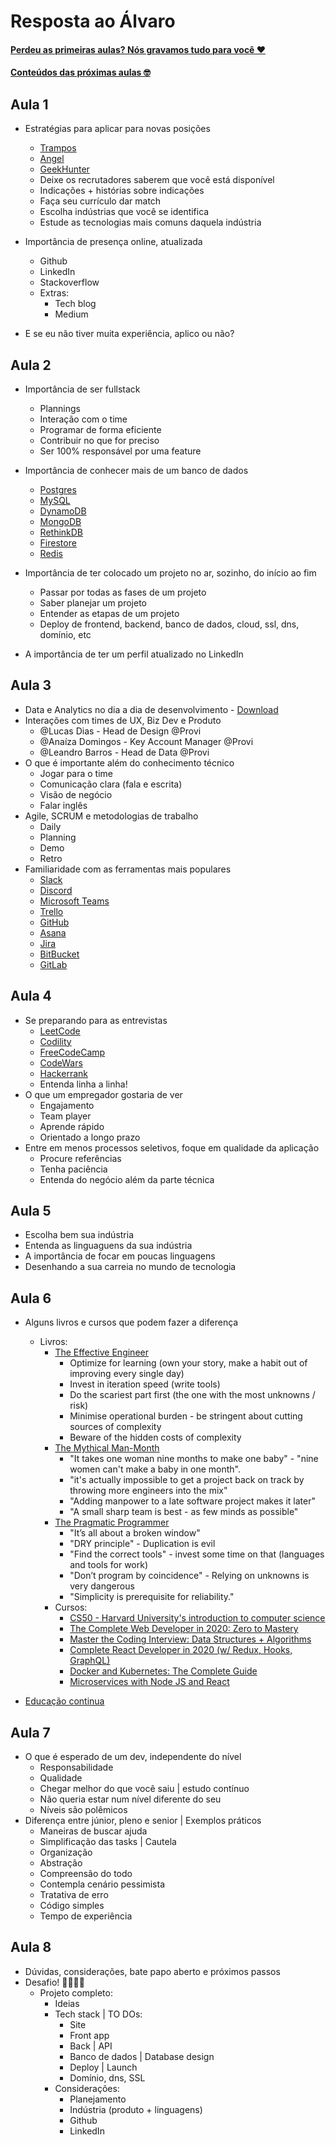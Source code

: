 # Resposta ao Álvaro

#### [Perdeu as primeiras aulas? Nós gravamos tudo para você ❤️](https://www.youtube.com/playlist?list=PLE-tCpjugFWrwZ-heBh-NHVGim_2a_u1U)

#### [Conteúdos das próximas aulas 🤓](https://firebasestorage.googleapis.com/v0/b/provi-public/o/Resposta%20pro%20A%CC%81lvaro.pdf?alt=media&token=170ca7bb-96c7-4c24-b032-6ee1c74f9586)

## Aula 1

- Estratégias para aplicar para novas posições

  - [Trampos](https://trampos.co/)
  - [Angel](https://angel.co/)
  - [GeekHunter](https://www.geekhunter.com.br/)
  - Deixe os recrutadores saberem que você está disponível
  - Indicações + histórias sobre indicações
  - Faça seu currículo dar match
  - Escolha indústrias que você se identifica
  - Estude as tecnologias mais comuns daquela indústria

- Importância de presença online, atualizada
  - Github
  - LinkedIn
  - Stackoverflow
  - Extras:
    - Tech blog
    - Medium
- E se eu não tiver muita experiência, aplico ou não?

## Aula 2

- Importância de ser fullstack

  - Plannings
  - Interação com o time
  - Programar de forma eficiente
  - Contribuir no que for preciso
  - Ser 100% responsável por uma feature

- Importância de conhecer mais de um banco de dados

  - [Postgres](https://www.postgresql.org/)
  - [MySQL](https://www.mysql.com/)
  - [DynamoDB](https://aws.amazon.com/dynamodb/)
  - [MongoDB](https://www.mongodb.com/cloud)
  - [RethinkDB](https://rethinkdb.com/)
  - [Firestore](https://firebase.google.com/docs/firestore)
  - [Redis](https://redis.io/)

- Importância de ter colocado um projeto no ar, sozinho, do início ao fim

  - Passar por todas as fases de um projeto
  - Saber planejar um projeto
  - Entender as etapas de um projeto
  - Deploy de frontend, backend, banco de dados, cloud, ssl, dns, domínio, etc

- A importância de ter um perfil atualizado no LinkedIn

## Aula 3

- Data e Analytics no dia a dia de desenvolvimento - [Download](https://firebasestorage.googleapis.com/v0/b/provi-public/o/Analytics%20e%20Desenvolvimento.pdf?alt=media)
- Interações com times de UX, Biz Dev e Produto
  - @Lucas Dias - Head de Design @Provi
  - @Anaíza Domingos - Key Account Manager @Provi
  - @Leandro Barros - Head de Data @Provi
- O que é importante além do conhecimento técnico
  - Jogar para o time
  - Comunicação clara (fala e escrita)
  - Visão de negócio
  - Falar inglês
- Agile, SCRUM e metodologias de trabalho
  - Daily
  - Planning
  - Demo
  - Retro
- Familiaridade com as ferramentas mais populares
  - [Slack](https://slack.com/intl/en-br/)
  - [Discord](https://discordapp.com/)
  - [Microsoft Teams](https://teamsdemo.office.com/)
  - [Trello](https://trello.com/)
  - [GitHub](https://github.com/)
  - [Asana](https://asana.com/)
  - [Jira](https://www.atlassian.com/software/jira)
  - [BitBucket](https://bitbucket.org/)
  - [GitLab](https://about.gitlab.com/)

## Aula 4

- Se preparando para as entrevistas
  - [LeetCode](https://leetcode.com/)
  - [Codility](https://www.codility.com/)
  - [FreeCodeCamp](https://www.freecodecamp.org/learn)
  - [CodeWars](https://www.codewars.com/)
  - [Hackerrank](https://www.hackerrank.com/)
  - Entenda linha a linha!
- O que um empregador gostaria de ver
  - Engajamento
  - Team player
  - Aprende rápido
  - Orientado a longo prazo
- Entre em menos processos seletivos, foque em qualidade da aplicação
  - Procure referências
  - Tenha paciência
  - Entenda do negócio além da parte técnica

## Aula 5

- Escolha bem sua indústria
- Entenda as linguaguens da sua indústria
- A importância de focar em poucas linguagens
- Desenhando a sua carreia no mundo de tecnologia

## Aula 6

- Alguns livros e cursos que podem fazer a diferença

  - Livros:
    - [The Effective Engineer](https://www.amazon.com.br/Effective-Engineer-Engineering-Disproportionate-Meaningful/dp/0996128107?tag=lomadee0850009731-20&ascsubtag=226536112767z176z1590855652543&lmdsid=525436112767-176-1590855652543)
      - Optimize for learning (own your story, make a habit out of improving every single day)
      - Invest in iteration speed (write tools)
      - Do the scariest part first (the one with the most unknowns / risk)
      - Minimise operational burden - be stringent about cutting sources of complexity
      - Beware of the hidden costs of complexity
    - [The Mythical Man-Month](https://www.amazon.com.br/Mythical-Man-Month-Software-Engineering-Anniversary/dp/0201835959?tag=lomadee0850009731-20&ascsubtag=226536112767z176z1590855698885&lmdsid=988836112767-176-1590855698885)
      - "It takes one woman nine months to make one baby" - "nine women can't make a baby in one month".
      - "it's actually impossible to get a project back on track by throwing more engineers into the mix"
      - "Adding manpower to a late software project makes it later"
      - "A small sharp team is best - as few minds as possible"
    - [The Pragmatic Programmer](https://www.amazon.com.br/Pragmatic-Programmer-journey-mastery-Anniversary-ebook/dp/B07VRS84D1/ref=asc_df_B07VRS84D1/?tag=googleshopp00-20&linkCode=df0&hvadid=405172837347&hvpos=&hvnetw=g&hvrand=14571410684808691160&hvpone=&hvptwo=&hvqmt=&hvdev=c&hvdvcmdl=&hvlocint=&hvlocphy=1001773&hvtargid=pla-814973576060&psc=1)
      - "It’s all about a broken window"
      - "DRY principle" - Duplication is evil
      - "Find the correct tools" - invest some time on that (languages and tools for work)
      - "Don’t program by coincidence" - Relying on unknowns is very dangerous
      - "Simplicity is prerequisite for reliability."
    - Cursos:
      - [CS50 - Harvard University's introduction to computer science](https://www.youtube.com/watch?v=e9Eds2Rc_x8&list=PLhQjrBD2T381L3iZyDTxRwOBuUt6m1FnW)
      - [The Complete Web Developer in 2020: Zero to Mastery
        ](https://www.udemy.com/course/the-complete-web-developer-zero-to-mastery/)
      - [Master the Coding Interview: Data Structures + Algorithms
        ](https://www.udemy.com/course/master-the-coding-interview-data-structures-algorithms/)
      - [Complete React Developer in 2020 (w/ Redux, Hooks, GraphQL)
        ](https://www.udemy.com/course/complete-react-developer-zero-to-mastery/)
      - [Docker and Kubernetes: The Complete Guide
        ](https://www.udemy.com/course/docker-and-kubernetes-the-complete-guide/)
      - [Microservices with Node JS and React
        ](https://www.udemy.com/course/microservices-with-node-js-and-react/)

- [Educação continua](https://www.freecodecamp.org/news/stack-overflow-developer-survey-2020-programming-language-framework-salary-data/#how-often-do-developers-learn-new-technologies)

## Aula 7

- O que é esperado de um dev, independente do nível
  - Responsabilidade
  - Qualidade
  - Chegar melhor do que você saiu | estudo contínuo
  - Não queria estar num nível diferente do seu
  - Níveis são polêmicos
- Diferença entre júnior, pleno e senior | Exemplos práticos
  - Maneiras de buscar ajuda
  - Simplificação das tasks | Cautela
  - Organização
  - Abstração
  - Compreensão do todo
  - Contempla cenário pessimista
  - Tratativa de erro
  - Código simples
  - Tempo de experiência
  
## Aula 8
  - Dúvidas, considerações, bate papo aberto e próximos passos
  - Desafio! 🥋🥋🥋🥋
    - Projeto completo:
      - Ideias
      - Tech stack | TO DOs:
        - Site
        - Front app
        - Back | API
        - Banco de dados | Database design
        - Deploy | Launch
        - Domínio, dns, SSL
      - Considerações:
        - Planejamento
        - Indústria (produto + linguagens)
        - Github
        - LinkedIn

